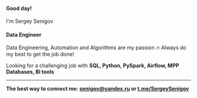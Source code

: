 #### Good day!  
I'm Sergey Senigov  
#### **Data Engineer**

Data Engineering, Automation and Algorithms are my passion 🔥  Always do my best to get the job done! 

Looking for a challenging job with **SQL, Python, PySpark, Airflow, MPP Databases, BI tools**
***
**The best way to connect me: <senigov@yandex.ru> or [t.me/SergeySenigov](https://t.me/SergeySenigov)**
